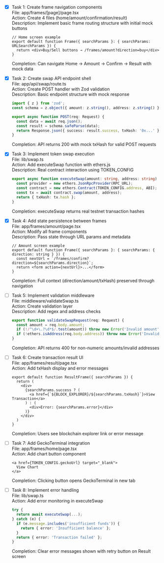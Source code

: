 - [x] Task 1: Create frame navigation components  
  File: app/frames/[page]/page.tsx  
  Action: Create 4 files (home/amount/confirmation/result)  
  Description: Implement basic frame routing structure with initial mock buttons  
  ```tsx
  // Home screen example
  export default function Frame({ searchParams }: { searchParams: URLSearchParams }) {
    return <div>Buy/Sell buttons → /frames/amount?direction=buy</div>
  }
  ```
  Completion: Can navigate Home → Amount → Confirm → Result with mock data

- [x] Task 2: Create swap API endpoint shell  
  File: app/api/swap/route.ts  
  Action: Create POST handler with Zod validation  
  Description: Basic endpoint structure with mock response  
  ```ts
  import { z } from 'zod';
  const schema = z.object({ amount: z.string(), address: z.string() });
  
  export async function POST(req: Request) {
    const data = await req.json();
    const result = schema.safeParse(data);
    return Response.json({ success: result.success, txHash: '0x...' });
  }
  ```
  Completion: API returns 200 with mock txHash for valid POST requests

- [x] Task 3: Implement token swap execution  
  File: lib/swap.ts  
  Action: Add executeSwap function with ethers.js  
  Description: Real contract interaction using TOKEN_CONFIG  
  ```ts
  export async function executeSwap(amount: string, address: string) {
    const provider = new ethers.JsonRpcProvider(RPC_URL);
    const contract = new ethers.Contract(TOKEN_CONFIG.address, ABI);
    const tx = await contract.swap(amount, address);
    return { txHash: tx.hash };
  }
  ```
  Completion: executeSwap returns real testnet transaction hashes

- [x] Task 4: Add state persistence between frames  
  File: app/frames/amount/page.tsx  
  Action: Modify all frame components  
  Description: Pass state through URL params and metadata  
  ```tsx
  // Amount screen example
  export default function Frame({ searchParams }: { searchParams: { direction: string } }) {
    const nextUrl = `/frames/confirm?direction=${searchParams.direction}`;
    return <form action={nextUrl}>...</form>
  }
  ```
  Completion: Full context (direction/amount/txHash) preserved through navigation

- [ ] Task 5: Implement validation middleware  
  File: middleware/validateSwap.ts  
  Action: Create validation layer  
  Description: Add regex and address checks  
  ```ts
  export function validateSwapRequest(req: Request) {
    const amount = req.body.amount;
    if (!/^\d+\.?\d*$/.test(amount)) throw new Error('Invalid amount');
    if (!ethers.isAddress(req.body.address)) throw new Error('Invalid address');
  }
  ```
  Completion: API returns 400 for non-numeric amounts/invalid addresses

- [ ] Task 6: Create transaction result UI  
  File: app/frames/result/page.tsx  
  Action: Add txHash display and error messages  
  ```tsx
  export default function ResultFrame({ searchParams }) {
    return (
      <div>
        {searchParams.success ? (
          <a href={`${BLOCK_EXPLORER}/${searchParams.txHash}`}>View Transaction</a>
        ) : (
          <div>Error: {searchParams.error}</div>
        )}
      </div>
    )
  }
  ```
  Completion: Users see blockchain explorer link or error message

- [ ] Task 7: Add GeckoTerminal integration  
  File: app/frames/home/page.tsx  
  Action: Add chart button component  
  ```tsx
  <a href={TOKEN_CONFIG.geckoUrl} target="_blank">
    View Chart
  </a>
  ```
  Completion: Clicking button opens GeckoTerminal in new tab

- [ ] Task 8: Implement error handling  
  File: lib/swap.ts  
  Action: Add error monitoring in executeSwap  
  ```ts
  try {
    return await executeSwap(...);
  } catch (e) {
    if (e.message.includes('insufficient funds')) {
      return { error: 'Insufficient balance' };
    }
    return { error: 'Transaction failed' };
  }
  ```
  Completion: Clear error messages shown with retry button on Result screen
